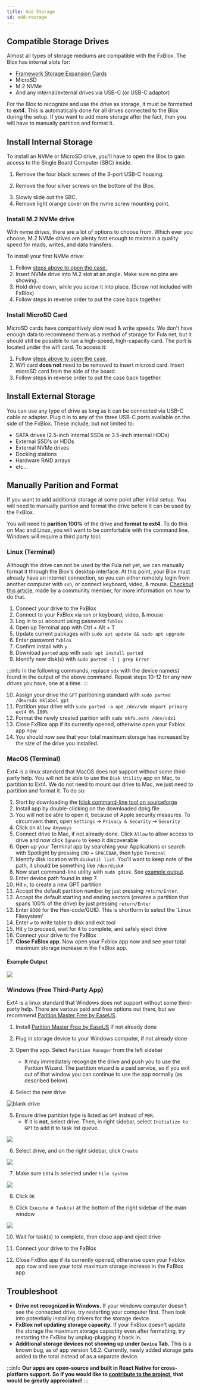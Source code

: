 ```yaml
---
title: Add Storage
id: add-storage
---
```

## Compatible Storage Drives

Almost all types of storage mediums are compatible with the FxBlox. The Blox has internal slots for:
- [Framework Storage Expansion Cards](https://frame.work/marketplace/expansion-cards)
- MicroSD
- M.2 NVMe
- And any internal/external drives via USB-C (or USB-C adaptor)

For the Blox to recognize and use the drive as storage, it must be formatted to **ext4**. This is automatically done for all drives connected to the Blox during the setup. If you want to add more storage after the fact, then you will have to manually partition and format it.

## Install Internal Storage
To install an NVMe or MicroSD drive, you'll have to open the Blox to gain access to the Single Board Computer (SBC) inside.

1. Remove the four black screws of the 3-port USB-C housing.
<!-- <picture here> -->
2. Remove the four silver screws on the bottom of the Blox.
<!-- <picture here> -->
3. Slowly slide out the SBC.
4. Remove light orange cover on the nvme screw mounting point.

### Install M.2 NVMe drive
With nvme drives, there are a lot of options to choose from. Which ever you choose, M.2 NVMe drives are plenty fast enough to maintain a quality speed for reads, writes, and data transfers.

To install your first NVMe drive:
1. Follow [steps above to open the case.](#install-internal-storage)
2. Insert NVMe drive into M.2 slot at an angle. Make sure no pins are showing.
3. Hold drive down, while you screw it into place. (Screw not included with FxBlox)
4. Follow steps in reverse order to put the case back together.

### Install MicroSD Card
MicroSD cards have comparitively slow read & write speeds. We don't have enough data to recommend them as a method of storage for Fula net, but it should still be possible to run a high-speed, high-capacity card. The port is located under the wifi card. To access it:

1. Follow [steps above to open the case.](#install-internal-storage)
2. Wifi card **does not** need to be removed to insert microsd card. Insert microSD card from the side of the board. 
3. Follow steps in reverse order to put the case back together.

## Install External Storage

You can use any type of drive as long as it can be connected via USB-C cable or adapter. Plug it in to any of the three USB-C ports available on the side of the FxBlox. These include, but not limited to:
- SATA drives (2.5-inch internal SSDs or 3.5-inch internal HDDs)
- External SSD's or HDDs
- External NVMe drives
- Docking stations
- Hardware RAID arrays
- etc...

## Manually Parition and Format
If you want to add additional storage at some point after initial setup. You will need to manually parition and format the drive before it can be used by the FxBlox.

You will need to **parition 100%** of the drive and **format to ext4**. To do this on Mac and Linux, you will want to be comfortable with the command line. Windows will require a third party tool.

### Linux (Terminal)
Although the drive can not be used by the Fula net yet, we can manually format it through the Blox's desktop interface. At this point, your Blox must already have an internet connection, so you can either remotely login from another computer with `ssh`, or connect keyboard, video, & mouse. [Checkout this article](https://fierrolabs.medium.com/how-to-remote-control-your-fxblox-mac-windows-linux-d0771b1565ca), made by a community member, for more information on how to do that.

1. Connect your drive to the FxBlox
2. Connect to your FxBlox via `ssh` or keyboard, video, & mouse
3. Log in to `pi` account using password `fxblox`
4. Open up Terminal app with Ctrl + Alt + T
5. Update current packages with `sudo apt update && sudo apt upgrade`
6. Enter password `fxblox`
7. Confirm install with `y`
8. Download `parted` app with `sudo apt install parted`
9. Identify new disk(s) with `sudo parted -l | grep Error`

:::info 
In the following commands, replace `sdx` with the device name(s) found in the output of the above command. Repeat steps 10-12 for any new drives you have, one at a time.
:::

10. Assign your drive the `GPT` paritioning standard with `sudo parted /dev/sdx mklabel gpt`
11. Partition your drive with `sudo parted -a opt /dev/sdx mkpart primary ext4 0% 100%`
12. Format the newly created parition with `sudo mkfs.ext4 /dev/sdx1`
13. Close FxBlox app if its currently opened, otherwise open your Fxblox app now
14. You should now see that your total maximum storage has increased by the size of the drive you installed.

### MacOS (Terminal)
Ext4 is a linux standard that MacOS does not support without some third-party help. You will not be able to use the `Disk Utility` app on Mac, to partition to Ext4. We do not need to mount our drive to Mac, we just need to partition and format it. To do so:
1. Start by downloading the [fdisk command-line tool on sourceforge](https://sourceforge.net/projects/gptfdisk/)
2. Install app by double-clicking on the downloaded dpkg file
3. You will not be able to open it, because of Apple security measures. To circumvent them, open `Settings` -> `Privacy & Security` -> `Security`
4. Click on `Allow Anyways`
5. Connect drive to Mac, if not already done. Click `Allow` to allow access to drive and now click `Ignore` to keep it discoverable
6. Open up your Terminal app by searching your Applications or search with Spotlight by pressing `CMD` + `SPACEBAR`, then type `Terminal`
7. Identify disk location with `diskutil list`. You'll want to keep note of the path, it should be something like `/dev/disk#`
8. Now start command-line utility with `sudo gdisk`. See [example output](#example-output).
9. Enter device path found in step 7.
10. Hit `n`, to create a new GPT partition
11. Accept the default partition number by just pressing `return/Enter`.
12. Accept the default starting and ending sectors (creates a partition that spans 100% of the drive) by just pressing `return/Enter`
13. Enter `8300` for the Hex-code/GUID. This is shortform to select the 'Linux Filesystem'
14. Enter `w` to write table to disk and exit tool
15. Hit `y` to proceed, wait for it to complete, and safely eject drive
16. Connect your drive to the FxBlox
17. **Close FxBlox app**. Now open your Fxblox app now and see your total maximum storage increase in the FxBlox app.
#### Example Output
<div class="text--center">
    <img src="/img/fxyard-network/gdisk-output.jpg" style={{width: 700}}/>
</div>

### Windows (Free Third-Party App)

Ext4 is a linux standard that Windows does not support without some third-party help. There are various paid and free options out there, but we recommend [Parition Master Free by EaseUS](https://www.easeus.com/partition-manager/epm-free.html).

1. Install [Parition Master Free by EaseUS](https://www.easeus.com/partition-manager/epm-free.html) if not already done

2. Plug in storage device to your Windows computer, if not already done

3. Open the app. Select `Parition Manager` from the left sidebar
    - It may immediately recognize the drive and push you to use the Parition Wizard. The partition wizard is a paid service, so if you exit out of that window you can continue to use the app normally (as described below).

4. Select the new drive

![blank drive](/img/fxyard-network/blank-drive.jpg)

5. Ensure drive partition type is listed as `GPT` instead of `MBR`.
    - If it is **not**, select drive. Then, in right sidebar, select `Initialize to GPT` to add it to task list queue.

<div class="text--center">
    <img src="/img/fxyard-network/init-gpt.png"/>
</div>

6. Select drive, and on the right sidebar, click `Create`
<div class="text--center">
    <img src="/img/fxyard-network/r-sidebar.png" />
</div>

7. Make sure `EXT4` is selected under `File system`
<div class="text--center">
    <img src="/img/fxyard-network/partition-config-screen.jpeg" style={{width: 700}}/>
</div>

8. Click `OK`

9. Click `Execute # Task(s)` at the bottom of the right sidebar of the main window

<div class="text--center">
    <img src="/img/fxyard-network/queue-2.png"/>
</div>

10. Wait for task(s) to complete, then close app and eject drive

11. Connect your drive to the FxBlox

12. Close FxBlox app if its currently opened, otherwise open your Fxblox app now and see your total maximum storage increase in the FxBlox app.

## Troubleshoot
- **Drive not recognized in Windows.** If your windows computer doesn't see the connected drive, try restarting your computer first. Then look into potentially installing drivers for the storage device.
- **FxBlox not updating storage capacity.** If your FxBlox doesn't update the storage the maximum storage capactity even after formatting, try restarting the FxBlox by unplug-plugging it back in.
- **Additional storage devices not showing up under `Device` Tab.** This is a known bug, as of app version 1.6.2. Currently, newly added storage gets added to the total instead of as a separate device.

:::info 
**Our apps are open-source and built in React Native for cross-platform support. So if you would like to [contribute to the project](https://github.com/functionland/fx-components), that would be greatly appreciated!**
:::
